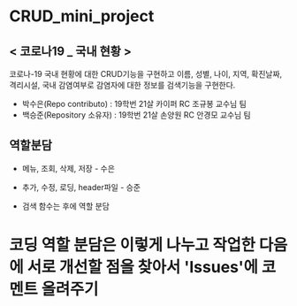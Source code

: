 # CRUD_mini_project
## < 코로나19 _ 국내 현황 >

코로나-19 국내 현황에 대한 CRUD기능을 구현하고 이름, 성별, 나이, 지역, 확진날짜, 격리시설, 국내 감염여부로 감염자에 대한 정보를 검색기능을 구현한다.

* 박수은(Repo contributo) : 19학번 21살 카이퍼 RC 조규봉 교수님 팀 
* 백승준(Repository 소유자) : 19학번 21살 손양원 RC 안경모 교수님 팀

## 역할분담
* 메뉴, 조회, 삭제, 저장 - 수은 
* 추가, 수정, 로딩, header파일 - 승준

* 검색 함수는 후에 역할 분담

코딩 역할 분담은 이렇게 나누고 작업한 다음에 서로 개선할 점을 찾아서 'Issues'에 코멘트 올려주기
=======
